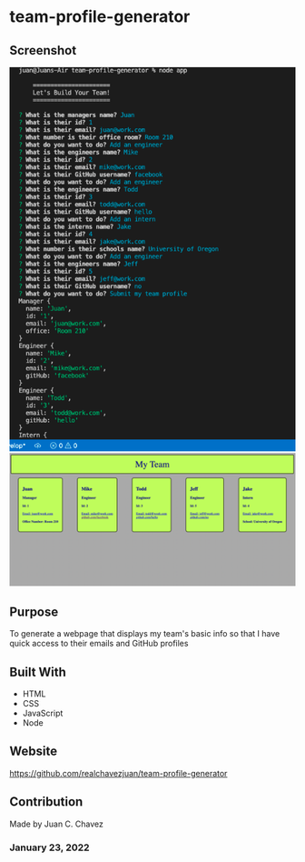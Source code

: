 # team-profile-generator

## Screenshot
![Alt text](./assets/images/Screenshot-terminal.PNG "Screenshot")
![Alt text](./assets/images/Screenshot-webpage.PNG "Screenshot")

## Purpose
To generate a webpage that displays my team's basic info
so that I have quick access to their emails and GitHub profiles

## Built With
- HTML
- CSS
- JavaScript
- Node

## Website
https://github.com/realchavezjuan/team-profile-generator

## Contribution
Made by Juan C. Chavez

### January 23, 2022